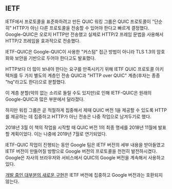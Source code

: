 <!--
## IETF

The QUIC working group that was established to standardize the protocol within
the IETF quickly decided that the QUIC protocol should be able to transfer
other protocols than "just" HTTP. Google-QUIC only ever transported HTTP -
in practice it transported what was effectively HTTP/2 frames, using the
HTTP/2 frame syntax.

It was also stated that IETF-QUIC should base its encryption and security on
TLS 1.3 instead of the "custom" approach used by Google-QUIC.

In order to satisfy the send-more-than-HTTP demand, the IETF QUIC protocol
architecture was split in two separate layers: the transport QUIC and the
"HTTP over QUIC" layer (the latter sometimes referred to as "hq").

This layer split, while it may sound innocuous, has caused the IETF-QUIC to
differ quite a lot from the original Google-QUIC.

The working group did however soon decide that in order to get the proper focus
and ability to deliver QUIC version 1 on time, it would focus on delivering
HTTP, leaving non-HTTP transports to later work.

In March 2018 when we started working on this book, the plan was to ship the
final specification for QUIC version 1 in November 2018; this was later
postponed to July 2019.

While the work on IETF-QUIC has progressed, the Google team has incorporated
details from the IETF version and has started to slowly progress their version
of the protocol towards what the IETF version might become. Google has continued
using their version of QUIC in their browser and services.

[Most new implementations under development](https://github.com/quicwg/base-drafts/wiki/Implementations)
have decided to focus on the IETF version and are not compatible with the Google version.
-->

## IETF

IETF에서 프로토콜을 표준화하려고 만든 QUIC 워킹 그룹은 QUIC 프로토콜이 "단순히" HTTP가 아닌 다른 
프로토콜을 전송할 수 있어야 한다고 빠르게 결정했다. Google-QUIC은 오로지 HTTP만 전송했고
실제로 HTTP/2 프레임 문법을 사용해서 HTTP/2 프레임을 효과적으로 전송했다.

IETF-QUIC은 Google-QUIC이 사용한 "커스텀" 접근 방법이 아니라 TLS 1.3의 암호화와 보안을
기반으로 두어야 한다고도 발표했다.

HTTP보다 더 많이 보내야 한다는 요구를 만족시키기 위해 IETF QUIC 프로토콜 아키텍처를 두 가지
별도의 계층인 전송 QUIC과 "HTTP over QUIC" 계층(후자는 종종 "hq"라고도 한다)으로 분할했다.

이 계층 분할(악의 없는 소리로 들릴 수도 있지만)로 인해 IETF-QUIC은 원래의 Google-QUIC과
많은 부분에서 달라졌다.

하지만 워킹 그룹은 곧 적절하게 집중해서 제때 QUIC 버전 1을 제공할 수 있도록 HTTP를 제공하는 데
집중하고 HTTP가 아닌 전송은 나중 작업으로 남겨두기로 했다.

2018년 3월 이 책의 작업을 시작할 때 QUIC 버전 1의 최종 명세를 2018년 11월에 발표 할 계획이었다.
이는 나중에 2019년 7월로 연기되었다.

IETF-QUIC 작업이 진행되는 동안 Google 팀은 IETF 버전의 세부 내용을 받아들였고
IETF 버전이 만들어질 방향으로 Google 버전의 프로토콜을 천천히 발전하시켰다.
Google은 자사의 브라우저와 서비스에서 QUIC의 Google 버전을 계속해서 사용하고 있다.

[개발 중인 대부분의 새로운 구현](https://github.com/quicwg/base-drafts/wiki/Implementations)은
IETF 버전에 집중하고 Google 버전과는 호환되지 않는다.
